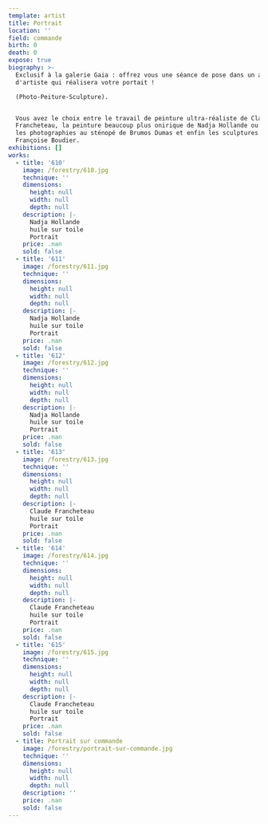 ```yaml
---
template: artist
title: Portrait
location: ''
field: commande
birth: 0
death: 0
expose: true
biography: >-
  Exclusif à la galerie Gaia : offrez vous une séance de pose dans un atelier
  d'artiste qui réalisera votre portait ! 

  (Photo-Peiture-Sculpture). 


  Vous avez le choix entre le travail de peinture ultra-réaliste de Claude
  Francheteau, la peinture beaucoup plus onirique de Nadja Hollande ou encore le
  les photographies au sténopé de Brumos Dumas et enfin les sculptures de
  Françoise Boudier.
exhibitions: []
works:
  - title: '610'
    image: /forestry/610.jpg
    technique: ''
    dimensions:
      height: null
      width: null
      depth: null
    description: |-
      Nadja Hollande 
      huile sur toile 
      Portrait
    price: .nan
    sold: false
  - title: '611'
    image: /forestry/611.jpg
    technique: ''
    dimensions:
      height: null
      width: null
      depth: null
    description: |-
      Nadja Hollande 
      huile sur toile 
      Portrait
    price: .nan
    sold: false
  - title: '612'
    image: /forestry/612.jpg
    technique: ''
    dimensions:
      height: null
      width: null
      depth: null
    description: |-
      Nadja Hollande 
      huile sur toile 
      Portrait
    price: .nan
    sold: false
  - title: '613'
    image: /forestry/613.jpg
    technique: ''
    dimensions:
      height: null
      width: null
      depth: null
    description: |-
      Claude Francheteau
      huile sur toile 
      Portrait
    price: .nan
    sold: false
  - title: '614'
    image: /forestry/614.jpg
    technique: ''
    dimensions:
      height: null
      width: null
      depth: null
    description: |-
      Claude Francheteau
      huile sur toile 
      Portrait
    price: .nan
    sold: false
  - title: '615'
    image: /forestry/615.jpg
    technique: ''
    dimensions:
      height: null
      width: null
      depth: null
    description: |-
      Claude Francheteau
      huile sur toile 
      Portrait
    price: .nan
    sold: false
  - title: Portrait sur commande
    image: /forestry/portrait-sur-commande.jpg
    technique: ''
    dimensions:
      height: null
      width: null
      depth: null
    description: ''
    price: .nan
    sold: false
---
```


